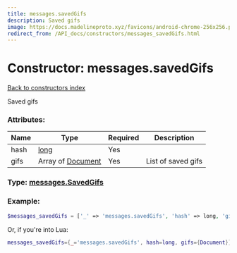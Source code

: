 ```yaml
---
title: messages.savedGifs
description: Saved gifs
image: https://docs.madelineproto.xyz/favicons/android-chrome-256x256.png
redirect_from: /API_docs/constructors/messages_savedGifs.html
---
```

# Constructor: messages.savedGifs  
[Back to constructors index](index.md)



Saved gifs

### Attributes:

| Name     |    Type       | Required | Description |
|----------|---------------|----------|-------------|
|hash|[long](../types/long.md) | Yes|
|gifs|Array of [Document](../types/Document.md) | Yes|List of saved gifs|



### Type: [messages.SavedGifs](../types/messages.SavedGifs.md)


### Example:

```php
$messages_savedGifs = ['_' => 'messages.savedGifs', 'hash' => long, 'gifs' => [Document, Document]];
```  


Or, if you're into Lua:

```lua
messages_savedGifs={_='messages.savedGifs', hash=long, gifs={Document}}

```


